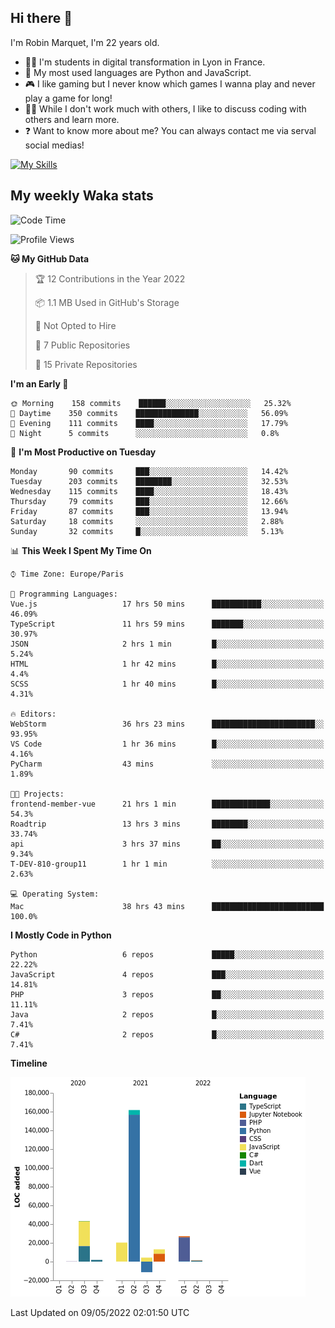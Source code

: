 ## Hi there 👋

I'm Robin Marquet, I'm 22 years old.

- 👨‍💻 I'm students in digital transformation in Lyon in France.
- 🌱 My most used languages are Python and JavaScript.
- 🎮 I like gaming but I never know which games I wanna play and never play a game for long!
- 👯‍♀️ While I don't work much with others, I like to discuss coding with others and learn more.
- ❓ Want to know more about me? You can always contact me via serval social medias!

[![My Skills](https://skillicons.dev/icons?i=js,html,css,docker,express,figma,firebase,graphql,mongodb,mysql,nodejs,py,react,ts,vue)](https://skillicons.dev)

## My weekly Waka stats

<!--START_SECTION:waka-->
![Code Time](http://img.shields.io/badge/Code%20Time-0-blue)

![Profile Views](http://img.shields.io/badge/Profile%20Views-0-blue)

**🐱 My GitHub Data** 

> 🏆 12 Contributions in the Year 2022
 > 
> 📦 1.1 MB Used in GitHub's Storage 
 > 
> 🚫 Not Opted to Hire
 > 
> 📜 7 Public Repositories 
 > 
> 🔑 15 Private Repositories  
 > 
**I'm an Early 🐤** 

```text
🌞 Morning    158 commits    ██████░░░░░░░░░░░░░░░░░░░   25.32% 
🌆 Daytime    350 commits    ██████████████░░░░░░░░░░░   56.09% 
🌃 Evening    111 commits    ████░░░░░░░░░░░░░░░░░░░░░   17.79% 
🌙 Night      5 commits      ░░░░░░░░░░░░░░░░░░░░░░░░░   0.8%

```
📅 **I'm Most Productive on Tuesday** 

```text
Monday       90 commits     ███░░░░░░░░░░░░░░░░░░░░░░   14.42% 
Tuesday      203 commits    ████████░░░░░░░░░░░░░░░░░   32.53% 
Wednesday    115 commits    ████░░░░░░░░░░░░░░░░░░░░░   18.43% 
Thursday     79 commits     ███░░░░░░░░░░░░░░░░░░░░░░   12.66% 
Friday       87 commits     ███░░░░░░░░░░░░░░░░░░░░░░   13.94% 
Saturday     18 commits     ░░░░░░░░░░░░░░░░░░░░░░░░░   2.88% 
Sunday       32 commits     █░░░░░░░░░░░░░░░░░░░░░░░░   5.13%

```


📊 **This Week I Spent My Time On** 

```text
⌚︎ Time Zone: Europe/Paris

💬 Programming Languages: 
Vue.js                   17 hrs 50 mins      ███████████░░░░░░░░░░░░░░   46.09% 
TypeScript               11 hrs 59 mins      ███████░░░░░░░░░░░░░░░░░░   30.97% 
JSON                     2 hrs 1 min         █░░░░░░░░░░░░░░░░░░░░░░░░   5.24% 
HTML                     1 hr 42 mins        █░░░░░░░░░░░░░░░░░░░░░░░░   4.4% 
SCSS                     1 hr 40 mins        █░░░░░░░░░░░░░░░░░░░░░░░░   4.31%

🔥 Editors: 
WebStorm                 36 hrs 23 mins      ███████████████████████░░   93.95% 
VS Code                  1 hr 36 mins        █░░░░░░░░░░░░░░░░░░░░░░░░   4.16% 
PyCharm                  43 mins             ░░░░░░░░░░░░░░░░░░░░░░░░░   1.89%

🐱‍💻 Projects: 
frontend-member-vue      21 hrs 1 min        █████████████░░░░░░░░░░░░   54.3% 
Roadtrip                 13 hrs 3 mins       ████████░░░░░░░░░░░░░░░░░   33.74% 
api                      3 hrs 37 mins       ██░░░░░░░░░░░░░░░░░░░░░░░   9.34% 
T-DEV-810-group11        1 hr 1 min          ░░░░░░░░░░░░░░░░░░░░░░░░░   2.63%

💻 Operating System: 
Mac                      38 hrs 43 mins      █████████████████████████   100.0%

```

**I Mostly Code in Python** 

```text
Python                   6 repos             █████░░░░░░░░░░░░░░░░░░░░   22.22% 
JavaScript               4 repos             ███░░░░░░░░░░░░░░░░░░░░░░   14.81% 
PHP                      3 repos             ██░░░░░░░░░░░░░░░░░░░░░░░   11.11% 
Java                     2 repos             █░░░░░░░░░░░░░░░░░░░░░░░░   7.41% 
C#                       2 repos             █░░░░░░░░░░░░░░░░░░░░░░░░   7.41%

```


**Timeline**

![Chart not found](https://raw.githubusercontent.com/rmarquet21/rmarquet21/main/charts/bar_graph.png) 


 Last Updated on 09/05/2022 02:01:50 UTC
<!--END_SECTION:waka-->
